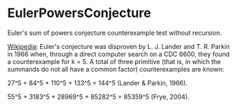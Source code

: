 # EulerPowersConjecture

Euler's sum of powers conjecture counterexample test without recursion.

[Wikipedia](https://en.wikipedia.org/wiki/Euler's_sum_of_powers_conjecture): Euler's conjecture was disproven by L. J. Lander and T. R. Parkin in 1966 when, through a direct computer search on a CDC 6600, they found a counterexample for k = 5. A total of three primitive (that is, in which the summands do not all have a common factor) counterexamples are known:

27^5 + 84^5 + 110^5 + 133^5 = 144^5 (Lander & Parkin, 1966).

55^5 + 3183^5 + 28969^5 + 85282^5 = 85359^5 (Frye, 2004).
